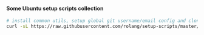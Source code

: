 #### Some Ubuntu setup scripts collection
```bash
# install common utils, setup global git username/email config and clone the repository into ~/setup-scripts
curl -sL https://raw.githubusercontent.com/rolang/setup-scripts/master/init.sh | GIT_USERNAME="Roman Langolf" GIT_USEREMAIL="pm@rolang.codes" bash -
```
